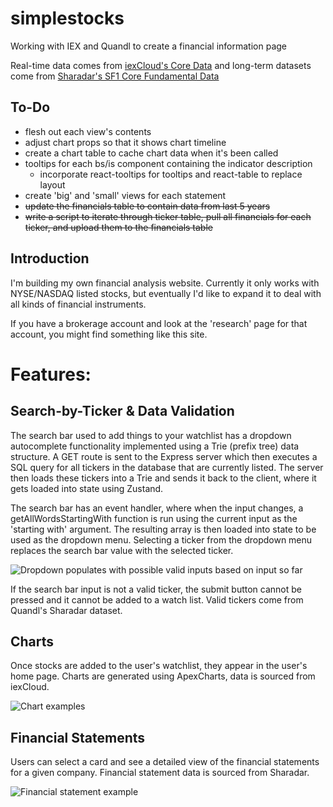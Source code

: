 # simplestocks
Working with IEX and Quandl to create a financial information page

Real-time data comes from [iexCloud's Core Data](https://iexcloud.io/documentation/using-core-data.html) and long-term datasets come from [Sharadar's SF1 Core Fundamental Data](https://data.nasdaq.com/databases/SF1/data)

## To-Do
- flesh out each view's contents
- adjust chart props so that it shows chart timeline
- create a chart table to cache chart data when it's been called
- tooltips for each bs/is component containing the indicator description
  - incorporate react-tooltips for tooltips and react-table to replace layout
- create 'big' and 'small' views for each statement
- ~~update the financials table to contain data from last 5 years~~
- ~~write a script to iterate through ticker table, pull all financials for each ticker, and upload them to the financials table~~

## Introduction
I'm building my own financial analysis website. Currently it only works with NYSE/NASDAQ listed stocks, but eventually I'd like to expand it to deal with all kinds of financial instruments.

If you have a brokerage account and look at the 'research' page for that account, you might find something like this site.

# Features:

## Search-by-Ticker & Data Validation
The search bar used to add things to your watchlist has a dropdown autocomplete functionality implemented using a Trie (prefix tree) data structure. A GET route is sent to the Express server which then executes a SQL query for all tickers in the database that are currently listed. The server then loads these tickers into a Trie and sends it back to the client, where it gets loaded into state using Zustand.

The search bar has an event handler, where when the input changes, a getAllWordsStartingWith function is run using the current input as the 'starting with' argument. The resulting array is then loaded into state to be used as the dropdown menu. Selecting a ticker from the dropdown menu replaces the search bar value with the selected ticker.

![Dropdown populates with possible valid inputs based on input so far](https://user-images.githubusercontent.com/41023883/198709284-60feabbd-8f5f-4121-a11a-8d134811aec8.png)

If the search bar input is not a valid ticker, the submit button cannot be pressed and it cannot be added to a watch list. Valid tickers come from Quandl's Sharadar dataset.

## Charts
Once stocks are added to the user's watchlist, they appear in the user's home page. Charts are generated using ApexCharts, data is sourced from iexCloud.

![Chart examples](https://user-images.githubusercontent.com/41023883/198731015-8bfcc0c6-a6be-4501-850d-507b1d804714.png)


## Financial Statements
Users can select a card and see a detailed view of the financial statements for a given company. Financial statement data is sourced from Sharadar.

![Financial statement example](https://user-images.githubusercontent.com/41023883/198731423-08a0d862-d922-4307-80ae-9e5a8ce320d8.png)

